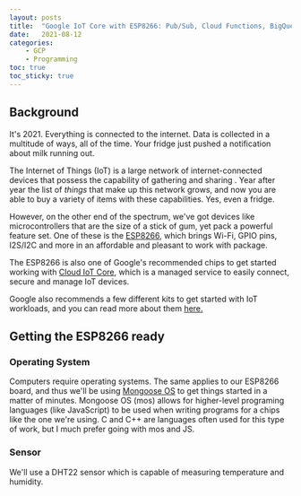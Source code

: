 ```yaml
---
layout: posts
title:  "Google IoT Core with ESP8266: Pub/Sub, Cloud Functions, BigQuery"
date:   2021-08-12
categories: 
    - GCP
    - Programming
toc: true
toc_sticky: true
---
```


## Background

It's 2021. Everything is connected to the internet. Data is collected in a multitude of ways, all of the time. Your fridge just pushed a notification about milk running out.

The Internet of Things (IoT) is a large network of internet-connected devices that possess the capability of gathering and sharing . Year after year the list of *things* that make up this network grows, and now you are able to buy a variety of items with these capabilities. Yes, even a fridge. 

However, on the other end of the spectrum, we've got devices like microcontrollers that are the size of a stick of gum, yet pack a powerful feature set. One of these is the [ESP8266](https://en.wikipedia.org/wiki/ESP8266), which brings Wi-Fi, GPIO pins, I2S/I2C and more in an affordable and pleasant to work with package.

The ESP8266 is also one of Google's recommended chips to get started working with [Cloud IoT Core](https://cloud.google.com/iot-core), which is a managed service to easily connect, secure and manage IoT devices.

Google also recommends a few different kits to get started with IoT workloads, and you can read more about them [here.](https://cloud.google.com/solutions/iot/kit/)

## Getting the ESP8266 ready

### Operating System

Computers require operating systems. The same applies to our ESP8266 board, and thus we'll be using [Mongoose OS](https://mongoose-os.com/) to get things started in a matter of minutes. Mongoose OS (mos) allows for higher-level programing languages (like JavaScript) to be used when writing programs for a chips like the one we're using. C and C++ are languages often used for this type of work, but I much prefer going with mos and JS.


### Sensor

We'll use a DHT22 sensor which is capable of measuring temperature and humidity. 
